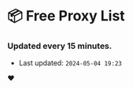 # :package: Free Proxy List
### Updated every 15 minutes.

- Last updated: `2024-05-04 19:23`

:heart:
